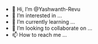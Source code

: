- 👋 Hi, I’m @Yashwanth-Revu
- 👀 I’m interested in ...
- 🌱 I’m currently learning ...
- 💞️ I’m looking to collaborate on ...
- 📫 How to reach me ...

<!---
Yashwanth-Revu/Yashwanth-Revu is a ✨ special ✨ repository because its `README.md` (this file) appears on your GitHub profile.
You can click the Preview link to take a look at your changes.
--->
